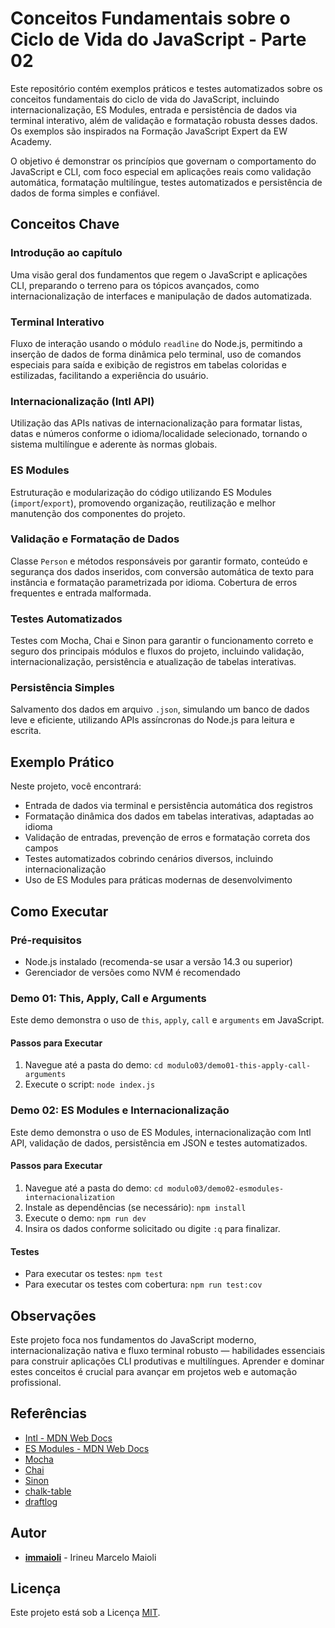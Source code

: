 # Conceitos Fundamentais sobre o Ciclo de Vida do JavaScript - Parte 02

Este repositório contém exemplos práticos e testes automatizados sobre os conceitos fundamentais do ciclo de vida do JavaScript, incluindo internacionalização, ES Modules, entrada e persistência de dados via terminal interativo, além de validação e formatação robusta desses dados. Os exemplos são inspirados na Formação JavaScript Expert da EW Academy.

O objetivo é demonstrar os princípios que governam o comportamento do JavaScript e CLI, com foco especial em aplicações reais como validação automática, formatação multilíngue, testes automatizados e persistência de dados de forma simples e confiável.

## Conceitos Chave

### Introdução ao capítulo
Uma visão geral dos fundamentos que regem o JavaScript e aplicações CLI, preparando o terreno para os tópicos avançados, como internacionalização de interfaces e manipulação de dados automatizada.

### Terminal Interativo
Fluxo de interação usando o módulo `readline` do Node.js, permitindo a inserção de dados de forma dinâmica pelo terminal, uso de comandos especiais para saída e exibição de registros em tabelas coloridas e estilizadas, facilitando a experiência do usuário.

### Internacionalização (Intl API)
Utilização das APIs nativas de internacionalização para formatar listas, datas e números conforme o idioma/localidade selecionado, tornando o sistema multilíngue e aderente às normas globais.

### ES Modules
Estruturação e modularização do código utilizando ES Modules (`import`/`export`), promovendo organização, reutilização e melhor manutenção dos componentes do projeto.

### Validação e Formatação de Dados
Classe `Person` e métodos responsáveis por garantir formato, conteúdo e segurança dos dados inseridos, com conversão automática de texto para instância e formatação parametrizada por idioma. Cobertura de erros frequentes e entrada malformada.

### Testes Automatizados
Testes com Mocha, Chai e Sinon para garantir o funcionamento correto e seguro dos principais módulos e fluxos do projeto, incluindo validação, internacionalização, persistência e atualização de tabelas interativas.

### Persistência Simples
Salvamento dos dados em arquivo `.json`, simulando um banco de dados leve e eficiente, utilizando APIs assíncronas do Node.js para leitura e escrita.

## Exemplo Prático

Neste projeto, você encontrará:

- Entrada de dados via terminal e persistência automática dos registros
- Formatação dinâmica dos dados em tabelas interativas, adaptadas ao idioma
- Validação de entradas, prevenção de erros e formatação correta dos campos
- Testes automatizados cobrindo cenários diversos, incluindo internacionalização
- Uso de ES Modules para práticas modernas de desenvolvimento

## Como Executar

### Pré-requisitos

- Node.js instalado (recomenda-se usar a versão 14.3 ou superior)
- Gerenciador de versões como NVM é recomendado

### Demo 01: This, Apply, Call e Arguments

Este demo demonstra o uso de `this`, `apply`, `call` e `arguments` em JavaScript.

#### Passos para Executar

1. Navegue até a pasta do demo: `cd modulo03/demo01-this-apply-call-arguments`
2. Execute o script: `node index.js`

### Demo 02: ES Modules e Internacionalização

Este demo demonstra o uso de ES Modules, internacionalização com Intl API, validação de dados, persistência em JSON e testes automatizados.

#### Passos para Executar

1. Navegue até a pasta do demo: `cd modulo03/demo02-esmodules-internacionalization`
2. Instale as dependências (se necessário): `npm install`
3. Execute o demo: `npm run dev`
4. Insira os dados conforme solicitado ou digite `:q` para finalizar.

#### Testes

- Para executar os testes: `npm test`
- Para executar os testes com cobertura: `npm run test:cov`

## Observações

Este projeto foca nos fundamentos do JavaScript moderno, internacionalização nativa e fluxo terminal robusto — habilidades essenciais para construir aplicações CLI produtivas e multilíngues. Aprender e dominar estes conceitos é crucial para avançar em projetos web e automação profissional.

## Referências

- [Intl - MDN Web Docs](https://developer.mozilla.org/en-US/docs/Web/JavaScript/Reference/Global_Objects/Intl)
- [ES Modules - MDN Web Docs](https://developer.mozilla.org/en-US/docs/Web/JavaScript/Guide/Modules)
- [Mocha](https://mochajs.org/)
- [Chai](https://www.chaijs.com/)
- [Sinon](https://sinonjs.org/)
- [chalk-table](https://www.npmjs.com/package/chalk-table)
- [draftlog](https://www.npmjs.com/package/draftlog)

## Autor

- **[immaioli](https://github.com/immaioli)** - Irineu Marcelo Maioli

## Licença

Este projeto está sob a Licença [MIT](https://opensource.org/license/MIT).
